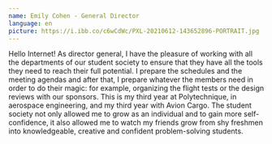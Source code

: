 ```yaml
---
name: Emily Cohen - General Director
language: en
picture: https://i.ibb.co/c6wCdWc/PXL-20210612-143652896-PORTRAIT.jpg
---
```

Hello Internet! As director general, I have the pleasure of working with all the departments of our student society to ensure that they have all the tools they need to reach their full potential. I prepare the schedules and the meeting agendas and after that, I prepare whatever the members need in order to do their magic: for example, organizing the flight tests or the design reviews with our sponsors. This is my third year at Polytechnique, in aerospace engineering, and my third year with Avion Cargo. The student society not only allowed me to grow as an individual and to gain more self-confidence, it also allowed me to watch my friends grow from shy freshmen into knowledgeable, creative and confident problem-solving students.